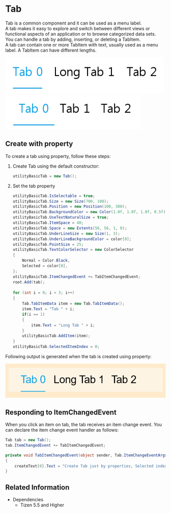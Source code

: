 # Tab
Tab is a common component and it can be used as a menu label.  
A tab makes it easy to explore and switch between different views or functional aspects of an application or to browse categorized data sets.  
You can handle a tab by adding, inserting, or deleting a TabItem.  
A tab can contain one or more TabItem with text, usually used as a menu label. A TabItem can have different lengths.

![Tab](./media/tab.png) ![Tab](./media/tab2.png)

## Create with property

To create a tab using property, follow these steps:

1. Create Tab using the default constructor:

    ```cs
    utilityBasicTab = new Tab();
    ```

2. Set the tab property

    ```cs
    utilityBasicTab.IsSelectable = true;
    utilityBasicTab.Size = new Size(700, 108);
    utilityBasicTab.Position = new Position(100, 300);
    utilityBasicTab.BackgroundColor = new Color(1.0f, 1.0f, 1.0f, 0.5f);
    utilityBasicTab.UseTextNaturalSize = true;
    utilityBasicTab.ItemSpace = 40;
    utilityBasicTab.Space = new Extents(56, 56, 1, 0);
    utilityBasicTab.UnderLineSize = new Size(1, 3);
    utilityBasicTab.UnderLineBackgroundColor = color[0];
    utilityBasicTab.PointSize = 25;
    utilityBasicTab.TextColorSelector = new ColorSelector
    {
        Normal = Color.Black,
        Selected = color[0],
    };
    utilityBasicTab.ItemChangedEvent += TabItemChangedEvent;
    root.Add(tab);

    for (int i = 0; i < 3; i++)
    {
        Tab.TabItemData item = new Tab.TabItemData();
        item.Text = "Tab " + i;
        if(i == 1)
        {
            item.Text = "Long Tab " + i;
        }
        utilityBasicTab.AddItem(item);
    }
    utilityBasicTab.SelectedItemIndex = 0;
    ```

Following output is generated when the tab is created using property:

![Tab](./media/tab.gif)

## Responding to ItemChangedEvent
When you click an item on tab, the tab receives an item change event.
You can declare the item change event handler as follows:

```cs
Tab tab = new Tab();
tab.ItemChangedEvent += TabItemChangedEvent;
```

```cs
private void TabItemChangedEvent(object sender, Tab.ItemChangeEventArgs e)
{
    createText[0].Text = "Create Tab just by properties, Selected index from " + e.PreviousIndex + " to " + e.CurrentIndex;
}
```

## Related Information
- Dependencies
  -   Tizen 5.5 and Higher